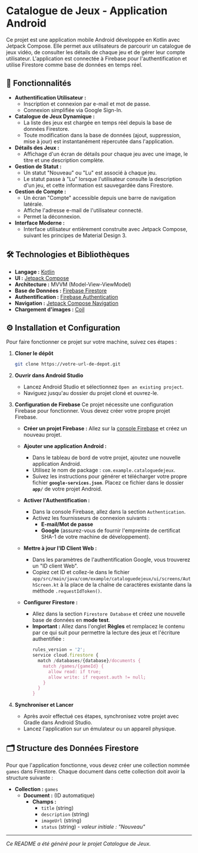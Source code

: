 # Catalogue de Jeux - Application Android

Ce projet est une application mobile Android développée en Kotlin avec Jetpack Compose. Elle permet aux utilisateurs de parcourir un catalogue de jeux vidéo, de consulter les détails de chaque jeu et de gérer leur compte utilisateur. L'application est connectée à Firebase pour l'authentification et utilise Firestore comme base de données en temps réel.

## 🚀 Fonctionnalités

- **Authentification Utilisateur :**
  - Inscription et connexion par e-mail et mot de passe.
  - Connexion simplifiée via Google Sign-In.
- **Catalogue de Jeux Dynamique :**
  - La liste des jeux est chargée en temps réel depuis la base de données Firestore.
  - Toute modification dans la base de données (ajout, suppression, mise à jour) est instantanément répercutée dans l'application.
- **Détails des Jeux :**
  - Affichage d'un écran de détails pour chaque jeu avec une image, le titre et une description complète.
- **Gestion de Statut :**
  - Un statut "Nouveau" ou "Lu" est associé à chaque jeu.
  - Le statut passe à "Lu" lorsque l'utilisateur consulte la description d'un jeu, et cette information est sauvegardée dans Firestore.
- **Gestion de Compte :**
  - Un écran "Compte" accessible depuis une barre de navigation latérale.
  - Affiche l'adresse e-mail de l'utilisateur connecté.
  - Permet la déconnexion.
- **Interface Moderne :**
  - Interface utilisateur entièrement construite avec Jetpack Compose, suivant les principes de Material Design 3.

## 🛠️ Technologies et Bibliothèques

- **Langage :** [Kotlin](https://kotlinlang.org/)
- **UI :** [Jetpack Compose](https://developer.android.com/jetpack/compose)
- **Architecture :** MVVM (Model-View-ViewModel)
- **Base de Données :** [Firebase Firestore](https://firebase.google.com/docs/firestore)
- **Authentification :** [Firebase Authentication](https://firebase.google.com/docs/auth)
- **Navigation :** [Jetpack Compose Navigation](https://developer.android.com/jetpack/compose/navigation)
- **Chargement d'images :** [Coil](https://coil-kt.github.io/coil/)

## ⚙️ Installation et Configuration

Pour faire fonctionner ce projet sur votre machine, suivez ces étapes :

1.  **Cloner le dépôt**
    ```bash
    git clone https://votre-url-de-depot.git
    ```

2.  **Ouvrir dans Android Studio**
    - Lancez Android Studio et sélectionnez `Open an existing project`.
    - Naviguez jusqu'au dossier du projet cloné et ouvrez-le.

3.  **Configuration de Firebase**
    Ce projet nécessite une configuration Firebase pour fonctionner. Vous devez créer votre propre projet Firebase.

    - **Créer un projet Firebase :** Allez sur la [console Firebase](https://console.firebase.google.com/) et créez un nouveau projet.

    - **Ajouter une application Android :**
      - Dans le tableau de bord de votre projet, ajoutez une nouvelle application Android.
      - Utilisez le nom de package : `com.example.cataloguedejeux`.
      - Suivez les instructions pour générer et télécharger votre propre fichier **`google-services.json`**. Placez ce fichier dans le dossier **`app/`** de votre projet Android.

    - **Activer l'Authentification :**
      - Dans la console Firebase, allez dans la section `Authentication`.
      - Activez les fournisseurs de connexion suivants :
        - **E-mail/Mot de passe**
        - **Google** (assurez-vous de fournir l'empreinte de certificat SHA-1 de votre machine de développement).

    - **Mettre à jour l'ID Client Web :**
      - Dans les paramètres de l'authentification Google, vous trouverez un "ID client Web".
      - Copiez cet ID et collez-le dans le fichier `app/src/main/java/com/example/cataloguedejeux/ui/screens/AuthScreen.kt` à la place de la chaîne de caractères existante dans la méthode `.requestIdToken()`.

    - **Configurer Firestore :**
      - Allez dans la section `Firestore Database` et créez une nouvelle base de données en **mode test**.
      - **Important :** Allez dans l'onglet **Règles** et remplacez le contenu par ce qui suit pour permettre la lecture des jeux et l'écriture authentifiée :
        ```javascript
        rules_version = '2';
        service cloud.firestore {
          match /databases/{database}/documents {
            match /games/{gameId} {
              allow read: if true;
              allow write: if request.auth != null;
            }
          }
        }
        ```

4.  **Synchroniser et Lancer**
    - Après avoir effectué ces étapes, synchronisez votre projet avec Gradle dans Android Studio.
    - Lancez l'application sur un émulateur ou un appareil physique.

## 🗂️ Structure des Données Firestore

Pour que l'application fonctionne, vous devez créer une collection nommée `games` dans Firestore. Chaque document dans cette collection doit avoir la structure suivante :

- **Collection :** `games`
  - **Document :** (ID automatique)
    - **Champs :**
      - `title` (string)
      - `description` (string)
      - `imageUrl` (string)
      - `status` (string) - *valeur initiale : "Nouveau"*

---
*Ce README a été généré pour le projet Catalogue de Jeux.*
